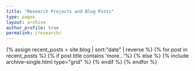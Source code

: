 ```yaml
---
title: "Research Projects and Blog Posts"
type: pages
layout: archive
author_profile: true
permalink: /research/
---
```


<div class="feature__wrapper">
{% assign recent_posts = site.blog | sort:"date" | reverse %}
{% for post in recent_posts %}
  {% if post.title contains 'more...'%}
  {% else %}
    {% include archive-single.html type="grid" %}
  {% endif %}
{% endfor %}
</div>
